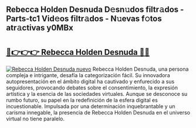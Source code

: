 ## Rebecca Holden Desnuda D𝚎sn𝚞dos filtr𝚊dos - Parts-tc1 Vid𝚎os filtr𝚊dos - N𝚞evas f𝚘tos atr𝚊ctivas y0MBx

# <h2><a href="http://mb05wy.tromn.icu/?c=Rebecca+Holden+Desnuda">🔗👉👉👉 Rebecca Holden Desnuda 🔗🔗</a></h2>

[![Rebecca Holden Desnuda nuevo](https://i.imgur.com/pEAQMta.gif)](http://mb05wy.tromn.icu/?c=Rebecca+Holden+Desnuda)
Rebecca Holden Desnuda, una persona compleja e intrigante, desafía la categorización fácil. Su innovadora autopresentación en el ámbito digital ha cautivado y enfurecido a sus seguidores, provocando debates sobre el consentimiento, la expresión artística y la esencia de las sociedades virtuales. Aunque se desconoce su rumbo futuro, su papel en la redefinición de la esfera digital es incuestionable. Impulsada por una determinación inquebrantable y un carisma innegable, la presencia de Rebecca Holden Desnuda en el universo virtual no tiene paralelo.
